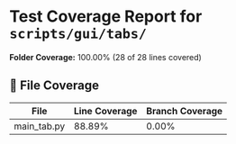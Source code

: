 # Test Coverage Report for `scripts/gui/tabs/`

**Folder Coverage:** 100.00% (28 of 28 lines covered)

## 📄 File Coverage
| File | Line Coverage | Branch Coverage |
| ---- | ------------- | ---------------- |
| main_tab.py | 88.89% | 0.00% |